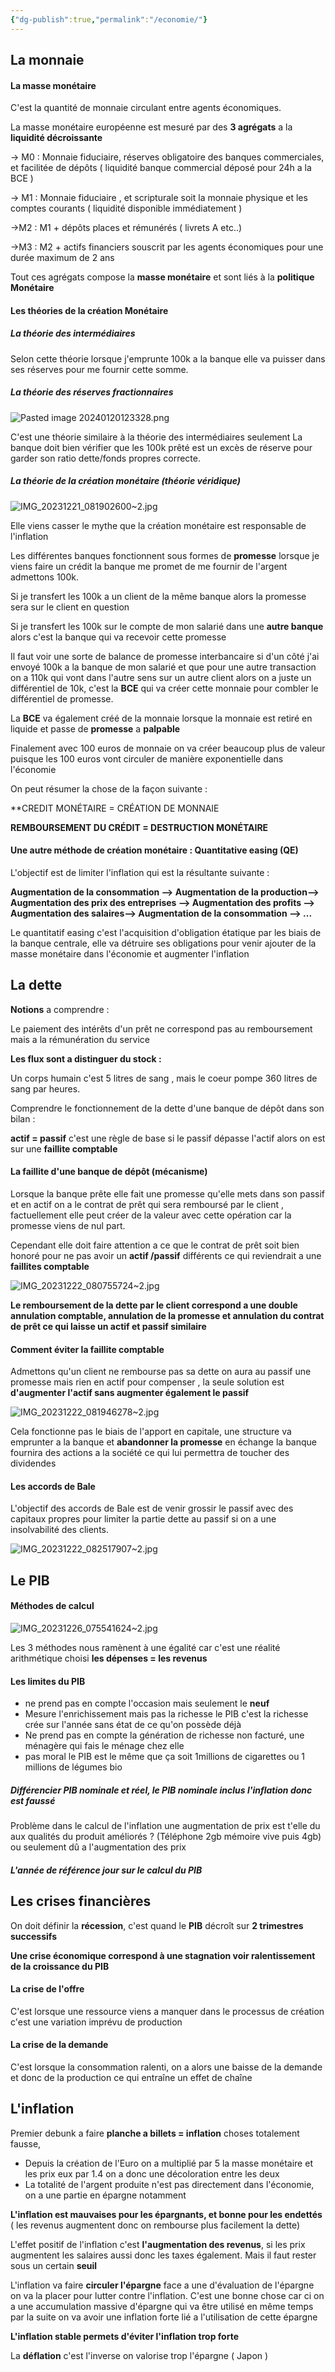 ```yaml
---
{"dg-publish":true,"permalink":"/economie/"}
---
```




## La monnaie

#### La masse monétaire

C'est la quantité de monnaie circulant entre agents économiques.

La masse monétaire européenne est mesuré par des **3 agrégats** a la **liquidité décroissante**


-> M0 : Monnaie fiduciaire, réserves obligatoire des banques commerciales, et facilitée de dépôts ( liquidité banque commercial déposé pour 24h a la BCE )

-> M1 : Monnaie fiduciaire , et scripturale soit la monnaie physique et les comptes courants ( liquidité disponible immédiatement )

->M2 : M1 + dépôts places et rémunérés ( livrets A etc..)

->M3 : M2 + actifs financiers souscrit par les agents économiques pour une durée maximum de 2 ans


Tout ces agrégats compose la **masse monétaire**  et sont liés à la **politique Monétaire**





#### Les théories de la création Monétaire
#####  La théorie des intermédiaires

Selon cette théorie lorsque j'emprunte 100k a la banque elle va puisser dans ses réserves pour me fournir cette somme. 

##### La théorie des réserves fractionnaires

![Pasted image 20240120123328.png](/img/user/Sources/Pasted%20image%2020240120123328.png)

C'est une théorie similaire à la théorie des intermédiaires seulement La banque doit bien vérifier que les 100k prêté est un excès de réserve pour garder son ratio dette/fonds propres correcte.

##### La théorie de la création monétaire (théorie véridique)


![IMG_20231221_081902600~2.jpg](/img/user/Sources/IMG_20231221_081902600~2.jpg)

Elle viens casser le mythe que la création monétaire est responsable de l'inflation 

Les différentes banques fonctionnent  sous formes de **promesse** lorsque je viens faire un crédit la banque me promet de me fournir de l'argent admettons 100k.

Si je transfert les 100k a un client de la même banque alors la promesse sera sur le client en question 

Si je transfert les 100k sur le compte de mon salarié dans une **autre banque** alors c'est la banque qui va recevoir cette promesse

Il faut voir une sorte de balance de promesse interbancaire si d'un côté j'ai envoyé 100k a la banque de mon salarié et que pour une autre transaction on a 110k qui vont dans l'autre sens sur un autre client alors on a juste un différentiel de 10k, c'est la **BCE** qui va créer cette monnaie pour combler le différentiel de promesse.

La **BCE** va également créé de la monnaie lorsque la monnaie est retiré en liquide et passe de **promesse** a **palpable**

Finalement avec 100 euros de monnaie on va créer beaucoup plus de valeur puisque les 100 euros vont circuler de manière exponentielle dans l'économie 

On peut résumer la chose de la façon suivante :

**CREDIT MONÉTAIRE = CRÉATION DE MONNAIE

**REMBOURSEMENT DU CRÉDIT = DESTRUCTION MONÉTAIRE**

#### Une autre méthode de création monétaire : Quantitative easing (QE)

L'objectif est de limiter l'inflation qui est la résultante suivante : 

**Augmentation de la consommation --> 
Augmentation de la production-->
Augmentation des prix des entreprises -->
Augmentation des profits -->
Augmentation des salaires-->
Augmentation de la consommation --> ...**


Le quantitatif easing c'est l'acquisition d'obligation étatique par les biais de la banque centrale, elle va détruire ses obligations pour venir ajouter de la masse monétaire dans l'économie et augmenter l'inflation



## La dette 

**Notions** a comprendre :

Le paiement des intérêts d'un prêt ne correspond pas au remboursement mais a la rémunération du service 

**Les flux sont a distinguer du stock :**

Un corps humain c'est 5 litres de sang , mais le coeur pompe 360 litres de sang par heures.


Comprendre le fonctionnement de la dette d'une banque de dépôt dans son bilan :

**actif = passif** c'est une règle de base si le passif dépasse l'actif alors on est sur une **faillite comptable**

#### La faillite d'une banque de dépôt (mécanisme)

Lorsque la banque prête elle fait une promesse qu'elle mets dans son passif et en actif on a le contrat de prêt qui sera remboursé par le client , factuellement elle peut créer de la valeur avec cette opération car la promesse viens de nul part.

Cependant elle doit faire attention a ce que le contrat de prêt soit bien honoré pour ne pas avoir un **actif /passif** différents ce qui reviendrait a une **faillites comptable**

![IMG_20231222_080755724~2.jpg](/img/user/Sources/IMG_20231222_080755724~2.jpg)

**Le remboursement de la dette par le client correspond a une double annulation comptable, annulation de la promesse et annulation du contrat de prêt ce qui laisse un actif et passif similaire**


#### Comment éviter la faillite comptable 

Admettons qu'un client ne rembourse pas sa dette on aura au passif une promesse mais rien en actif pour compenser , la seule solution est **d'augmenter l'actif sans augmenter également le passif**

![IMG_20231222_081946278~2.jpg](/img/user/Sources/IMG_20231222_081946278~2.jpg)


Cela fonctionne pas le biais de l'apport en capitale, une structure va emprunter a la banque et **abandonner la promesse** en échange la banque fournira des actions a la société ce qui lui permettra de toucher des dividendes 

#### Les accords de Bale 

L'objectif des accords de Bale est de venir grossir le passif avec des capitaux propres pour limiter la partie dette au passif si on a une insolvabilité des clients.

![IMG_20231222_082517907~2.jpg](/img/user/Sources/IMG_20231222_082517907~2.jpg)








## Le PIB

#### Méthodes de calcul

![IMG_20231226_075541624~2.jpg](/img/user/Sources/IMG_20231226_075541624~2.jpg)

Les 3 méthodes nous ramènent à une égalité car c'est une réalité arithmétique choisi **les dépenses = les revenus**


#### Les limites du PIB 

- ne prend pas en compte l'occasion mais seulement le **neuf**
- Mesure l'enrichissement mais pas la richesse le PIB c'est la richesse crée sur l'année sans état de ce qu'on possède déjà
- Ne prend pas en compte la génération de richesse non facturé, une ménagère qui fais le ménage chez elle 
- pas moral le PIB est le même que ça soit 1millions de cigarettes ou 1 millions de légumes bio 


##### **Différencier PIB nominale et réel, le PIB nominale inclus l'inflation donc est faussé**

Problème dans le calcul de l'inflation une augmentation de prix est t'elle du aux qualités du produit améliorés ? (Téléphone 2gb mémoire vive puis 4gb) ou seulement dû a l'augmentation des prix 


##### L'année de référence jour sur le calcul du PIB 






## Les crises financières

On doit définir la **récession**, c'est quand le **PIB** décroît sur **2 trimestres successifs**

**Une crise économique correspond à une stagnation voir ralentissement de la croissance du PIB**

#### La crise de l'offre 

C'est lorsque une ressource viens a manquer dans le processus de création c'est une variation imprévu de production  

#### La crise de la demande 

C'est lorsque la consommation ralenti, on a alors une baisse de la demande et donc de la production ce qui entraîne un effet de chaîne


## L'inflation

Premier debunk a faire **planche a billets = inflation**  choses totalement fausse,  

- Depuis la création de l'Euro on a multiplié par 5 la masse monétaire et les prix eux par 1.4 on a donc une décoloration entre les deux 
- La totalité de l'argent produite n'est pas directement dans l'économie, on a une partie en épargne notamment

**L'inflation est mauvaises pour les épargnants, et bonne pour les endettés** ( les revenus augmentent donc on rembourse plus facilement la dette)

L'effet positif de l'inflation c'est **l'augmentation des revenus**, si les prix augmentent les salaires aussi donc les taxes également. Mais il faut rester sous un certain **seuil**

L'inflation va faire **circuler l'épargne** face a une d'évaluation de l'épargne on va la placer pour lutter contre l'inflation. C'est une bonne chose car ci on a une accumulation massive d'épargne qui va être utilisé en même temps par la suite on va avoir une inflation forte lié a l'utilisation de cette épargne 

**L'inflation stable permets d'éviter l'inflation trop forte**


La **déflation** c'est l'inverse on valorise trop l'épargne ( Japon )







